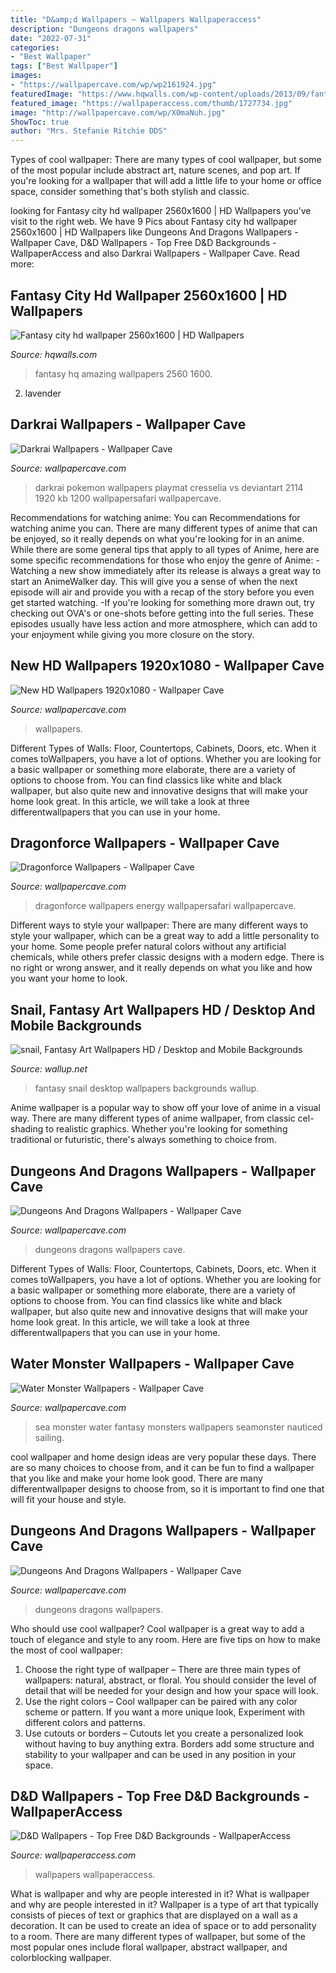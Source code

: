 ```yaml
---
title: "D&amp;d Wallpapers ~ Wallpapers Wallpaperaccess"
description: "Dungeons dragons wallpapers"
date: "2022-07-31"
categories:
- "Best Wallpaper"
tags: ["Best Wallpaper"]
images:
- "https://wallpapercave.com/wp/wp2161924.jpg"
featuredImage: "https://www.hqwalls.com/wp-content/uploads/2013/09/fantasy-city-hq-wallpaper.jpg"
featured_image: "https://wallpaperaccess.com/thumb/1727734.jpg"
image: "http://wallpapercave.com/wp/X0maNuh.jpg"
ShowToc: true
author: "Mrs. Stefanie Ritchie DDS"
---
```



Types of cool wallpaper:
There are many types of cool wallpaper, but some of the most popular include abstract art, nature scenes, and pop art. If you're looking for a wallpaper that will add a little life to your home or office space, consider something that's both stylish and classic.

	

		
looking for Fantasy city hd wallpaper 2560x1600 | HD Wallpapers you've visit to the right web. We have 9 Pics about Fantasy city hd wallpaper 2560x1600 | HD Wallpapers like Dungeons And Dragons Wallpapers - Wallpaper Cave, D&amp;D Wallpapers - Top Free D&amp;D Backgrounds - WallpaperAccess and also Darkrai Wallpapers - Wallpaper Cave. Read more:
		
    
## Fantasy City Hd Wallpaper 2560x1600 | HD Wallpapers

<img loading=lazy src="https://www.hqwalls.com/wp-content/uploads/2013/09/fantasy-city-hq-wallpaper.jpg" onerror="this.onerror=null;this.src='https://tse1.mm.bing.net/th?id=OIP.lD2ET4JuaOZSZVFv46NLYAHaEo&amp;pid=15.1';" alt="Fantasy city hd wallpaper 2560x1600 | HD Wallpapers">

_Source: hqwalls.com_

>fantasy hq amazing wallpapers 2560 1600. 

	

2. lavender 

    
## Darkrai Wallpapers - Wallpaper Cave

<img loading=lazy src="http://wallpapercave.com/wp/NKRzX7W.jpg" onerror="this.onerror=null;this.src='https://tse2.mm.bing.net/th?id=OIP.JP9aXvr4SyNNR6IOz1mvWQHaEW&amp;pid=15.1';" alt="Darkrai Wallpapers - Wallpaper Cave">

_Source: wallpapercave.com_

>darkrai pokemon wallpapers playmat cresselia vs deviantart 2114 1920 kb 1200 wallpapersafari wallpapercave. 

	

Recommendations for watching anime: You can
Recommendations for watching anime you can. There are many different types of anime that can be enjoyed, so it really depends on what you're looking for in an anime. While there are some general tips that apply to all types of Anime, here are some specific recommendations for those who enjoy the genre of Anime: 
-Watching a new show immediately after its release is always a great way to start an AnimeWalker day. This will give you a sense of when the next episode will air and provide you with a recap of the story before you even get started watching. 
-If you're looking for something more drawn out, try checking out OVA's or one-shots before getting into the full series. These episodes usually have less action and more atmosphere, which can add to your enjoyment while giving you more closure on the story.

    
## New HD Wallpapers 1920x1080 - Wallpaper Cave

<img loading=lazy src="http://wallpapercave.com/wp/X0maNuh.jpg" onerror="this.onerror=null;this.src='https://tse4.mm.bing.net/th?id=OIP.roOYoFWbIMDumkvrQiKWKwHaEK&amp;pid=15.1';" alt="New HD Wallpapers 1920x1080 - Wallpaper Cave">

_Source: wallpapercave.com_

>wallpapers. 

	

Different Types of Walls: Floor, Countertops, Cabinets, Doors, etc.
When it comes toWallpapers, you have a lot of options. Whether you are looking for a basic wallpaper or something more elaborate, there are a variety of options to choose from. You can find classics like white and black wallpaper, but also quite new and innovative designs that will make your home look great. In this article, we will take a look at three differentwallpapers that you can use in your home.

    
## Dragonforce Wallpapers - Wallpaper Cave

<img loading=lazy src="http://wallpapercave.com/wp/8SYxpb6.jpg" onerror="this.onerror=null;this.src='https://tse4.mm.bing.net/th?id=OIP.f1AEcPz0t1MOqvWdGdv9LwHaEL&amp;pid=15.1';" alt="Dragonforce Wallpapers - Wallpaper Cave">

_Source: wallpapercave.com_

>dragonforce wallpapers energy wallpapersafari wallpapercave. 

	

Different ways to style your wallpaper:
There are many different ways to style your wallpaper, which can be a great way to add a little personality to your home. Some people prefer natural colors without any artificial chemicals, while others prefer classic designs with a modern edge. There is no right or wrong answer, and it really depends on what you like and how you want your home to look.

    
## Snail, Fantasy Art Wallpapers HD / Desktop And Mobile Backgrounds

<img loading=lazy src="https://wallup.net/wp-content/uploads/2016/04/10/148312-snail-fantasy_art.jpg" onerror="this.onerror=null;this.src='https://tse2.mm.bing.net/th?id=OIP.ts4qx4LClvwq3YDF91E6LAHaEr&amp;pid=15.1';" alt="snail, Fantasy Art Wallpapers HD / Desktop and Mobile Backgrounds">

_Source: wallup.net_

>fantasy snail desktop wallpapers backgrounds wallup. 

	

Anime wallpaper is a popular way to show off your love of anime in a visual way. There are many different types of anime wallpaper, from classic cel-shading to realistic graphics. Whether you're looking for something traditional or futuristic, there's always something to choice from.

    
## Dungeons And Dragons Wallpapers - Wallpaper Cave

<img loading=lazy src="https://wallpapercave.com/wp/Wz2rPM7.jpg" onerror="this.onerror=null;this.src='https://tse2.mm.bing.net/th?id=OIP.YqIduOwYuApVSjIO0Wq7MwHaFj&amp;pid=15.1';" alt="Dungeons And Dragons Wallpapers - Wallpaper Cave">

_Source: wallpapercave.com_

>dungeons dragons wallpapers cave. 

	

Different Types of Walls: Floor, Countertops, Cabinets, Doors, etc.
When it comes toWallpapers, you have a lot of options. Whether you are looking for a basic wallpaper or something more elaborate, there are a variety of options to choose from. You can find classics like white and black wallpaper, but also quite new and innovative designs that will make your home look great. In this article, we will take a look at three differentwallpapers that you can use in your home.

    
## Water Monster Wallpapers - Wallpaper Cave

<img loading=lazy src="https://wallpapercave.com/wp/wp2161924.jpg" onerror="this.onerror=null;this.src='https://tse1.mm.bing.net/th?id=OIP.dugPLn3fgL8ijEtFFNsVKAHaDj&amp;pid=15.1';" alt="Water Monster Wallpapers - Wallpaper Cave">

_Source: wallpapercave.com_

>sea monster water fantasy monsters wallpapers seamonster nauticed sailing. 

	

cool wallpaper and home design ideas are very popular these days. There are so many choices to choose from, and it can be fun to find a wallpaper that you like and make your home look good. There are many differentwallpaper designs to choose from, so it is important to find one that will fit your house and style.

    
## Dungeons And Dragons Wallpapers - Wallpaper Cave

<img loading=lazy src="https://wallpapercave.com/wp/6q9fJgW.jpg" onerror="this.onerror=null;this.src='https://tse4.mm.bing.net/th?id=OIP.vHx90QcRtQjSrLwVGlk4FAHaFj&amp;pid=15.1';" alt="Dungeons And Dragons Wallpapers - Wallpaper Cave">

_Source: wallpapercave.com_

>dungeons dragons wallpapers. 

	

Who should use cool wallpaper?
Cool wallpaper is a great way to add a touch of elegance and style to any room. Here are five tips on how to make the most of cool wallpaper: 
1) Choose the right type of wallpaper – There are three main types of wallpapers: natural, abstract, or floral. You should consider the level of detail that will be needed for your design and how your space will look. 
2) Use the right colors – Cool wallpaper can be paired with any color scheme or pattern. If you want a more unique look, Experiment with different colors and patterns. 
3) Use cutouts or borders – Cutouts let you create a personalized look without having to buy anything extra. Borders add some structure and stability to your wallpaper and can be used in any position in your space.

    
## D&amp;D Wallpapers - Top Free D&amp;D Backgrounds - WallpaperAccess

<img loading=lazy src="https://wallpaperaccess.com/thumb/1727734.jpg" onerror="this.onerror=null;this.src='https://tse1.mm.bing.net/th?id=OIP.-9z-5PMdYXTuhJs8nxFJYgHaE8&amp;pid=15.1';" alt="D&amp;D Wallpapers - Top Free D&amp;D Backgrounds - WallpaperAccess">

_Source: wallpaperaccess.com_

>wallpapers wallpaperaccess. 

	

What is wallpaper and why are people interested in it?
What is wallpaper and why are people interested in it?
Wallpaper is a type of art that typically consists of pieces of text or graphics that are displayed on a wall as a decoration. It can be used to create an idea of space or to add personality to a room. There are many different types of wallpaper, but some of the most popular ones include floral wallpaper, abstract wallpaper, and colorblocking wallpaper.

